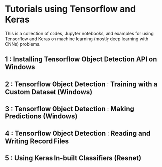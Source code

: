 # Tutorials using Tensorflow and Keras

This is a collection of codes, Jupyter notebooks, and examples for using Tensorflow and Keras on machine learning (mostly deep learning with CNNs) problems. 

## 1 : Installing Tensorflow Object Detection API on Windows

## 2 : Tensorflow Object Detection : Training with a Custom Dataset (Windows)

## 3 : Tensorflow Object Detection : Making Predictions (Windows)

## 4 : Tensorflow Object Detection : Reading and Writing Record Files

## 5 : Using Keras In-built Classifiers (Resnet)
